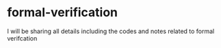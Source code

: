 # formal-verification
I will be sharing all details including the codes and notes related to formal verifcation
